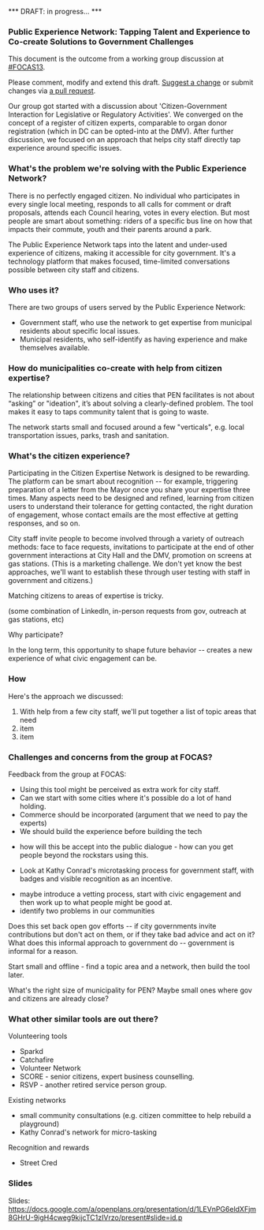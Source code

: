 *** DRAFT: in progress... *** 


### Public Experience Network: Tapping Talent and Experience to Co-create Solutions to Government Challenges 


This document is the outcome from a working group discussion at [#FOCAS13](http://www.aspeninstitute.org/policy-work/communications-society/FOCAS2013).

Please comment, modify and extend this draft. [Suggest a change](https://github.com/fkh/Public-Experience-Network/issues) or submit changes via [a pull request](https://github.com/fkh/Public-Experience-Network/pulls).

Our group got started with a discussion about 'Citizen-Government Interaction for Legislative or Regulatory Activities'. We converged on the concept of a register of citizen experts, comparable to organ donor registration (which in DC can be opted-into at the DMV). After further discussion, we focused on an approach that helps city staff directly tap experience around specific issues.

### What's the problem we're solving with the Public Experience Network?
There is no perfectly engaged citizen. No individual who participates in every single local meeting, responds to all calls for comment or draft proposals, attends each Council hearing, votes in every election. But most people are smart about something: riders of a specific bus line on how that impacts their commute, youth and their parents around a park.

The Public Experience Network taps into the latent and under-used experience of citizens, making it accessible for city government. It's a technology platform that makes focused, time-limited conversations possible between city staff and citizens.

### Who uses it?
There are two groups of users served by the Public Experience Network:
* Government staff, who use the network to get expertise from municipal residents about specific local issues.
* Municipal residents, who self-identify as having experience and make themselves available.


### How do municipalities co-create with help from citizen expertise?
The relationship between citizens and cities that PEN facilitates is not about “asking” or "ideation", it’s about solving a clearly-defined problem. The tool makes it easy to taps community talent that is going to waste. 

The network starts small and focused around a few "verticals", e.g. local transportation issues, parks, trash and sanitation. 

### What's the citizen experience?
Participating in the Citizen Expertise Network is designed to be rewarding. The platform can be smart about recognition -- for example, triggering preparation of a letter from the Mayor once you share your expertise three times. Many aspects need to be designed and refined, learning from citizen users to understand their tolerance for getting contacted, the right duration of engagement, whose contact emails are the most effective at getting responses, and so on. 

City staff invite people to become involved through a variety of outreach methods: face to face requests, invitations to participate at the end of other government interactions at City Hall and the DMV, promotion on screens at gas stations. (This is a marketing challenge. We don't yet know the best approaches, we'll want to establish these through user testing with staff in government and citizens.) 

Matching citizens to areas of expertise is tricky.




(some combination of LinkedIn, in-person requests from gov, outreach at gas stations, etc)


Why participate? 

In the long term, this opportunity to shape future behavior -- creates a new experience of what civic engagement can be.

### How 
Here's the approach we discussed:
1. With help from a few city staff, we'll put together a list of topic areas that need 
2. item
3. item





### Challenges and concerns from the group at FOCAS?

Feedback from the group at FOCAS:
* Using this tool might be perceived as extra work for city staff.
* Can we start with some cities where it's possible do a lot of hand holding.
* Commerce should be incorporated (argument that we need to pay the experts)
* We should build the experience before building the tech
- how will this be accept into the public dialogue - how can you get people beyond the rockstars using this.
* Look at Kathy Conrad's microtasking process for government staff, with badges and visible recognition as an incentive.
- maybe introduce a vetting process, start with civic engagement and then work up to what people might be good at.
- identify two problems in our communities

Does this set back open gov efforts -- if city governments invite contributions but don't act on them, or if they take bad advice and act on it? What does this informal approach to government do -- government is informal for a reason.

Start small and offline - find a topic area and a network, then build the tool later.

What's the right size of municipality for PEN? Maybe small ones where gov and citizens are already close?




### What other similar tools are out there?

Volunteering tools
* Sparkd
* Catchafire
* Volunteer Network
* SCORE - senior citizens, expert business counselling.
* RSVP - another retired service person group.

Existing networks
* small community consultations (e.g. citizen committee to help rebuild a playground)
* Kathy Conrad's network for micro-tasking

Recognition and rewards
* Street Cred
  
### Slides
Slides: https://docs.google.com/a/openplans.org/presentation/d/1LEVnPG6eldXFjm8GHrU-9igH4cweg9kijcTC1zIVrzo/present#slide=id.p
